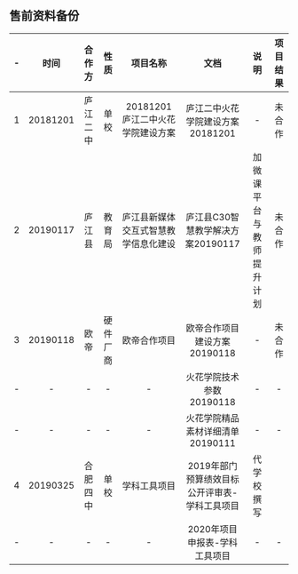 ## 售前资料备份

-|	时间|	合作方|	性质|	项目名称|	文档|	说明|	项目结果
 :-: |	 :-: |	 :-: |	 :-: |	 :-: |	 :-: |	 :-: |	 :-: 
1|	20181201|	庐江二中|	单校|	20181201庐江二中火花学院建设方案|	庐江二中火花学院建设方案20181201| -	|	未合作
2|	20190117|	庐江县|	教育局|	庐江县新媒体交互式智慧教学信息化建设|	庐江县C30智慧教学解决方案20190117|	加微课平台与教师提升计划|	未合作
3|	20190118|	欧帝|	硬件厂商|	欧帝合作项目|	欧帝合作项目建设方案20190118|-	|	未合作
-|-	|-	|-	|-	|	火花学院技术参数20190118|-	|-	
-|-	|-	|-	|-	|	火花学院精品素材详细清单20190111|-	|-	
4|	20190325|	合肥四中|	单校|	学科工具项目|	2019年部门预算绩效目标公开评审表-学科工具项目|	代学校撰写|	
-|-	|-	|-	|-|	2020年项目申报表-学科工具项目|-	|-	

